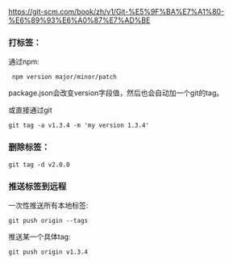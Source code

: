 <https://git-scm.com/book/zh/v1/Git-%E5%9F%BA%E7%A1%80-%E6%89%93%E6%A0%87%E7%AD%BE>
### 打标签：
通过npm:
```
 npm version major/minor/patch
```
package.json会改变version字段值，然后也会自动加一个git的tag。

或直接通过git
```
git tag -a v1.3.4 -m 'my version 1.3.4'
```
### 删除标签：
```
git tag -d v2.0.0
```

### 推送标签到远程
一次性推送所有本地标签:
```
git push origin --tags
```

推送某一个具体tag:
```
git push origin v1.3.4
```